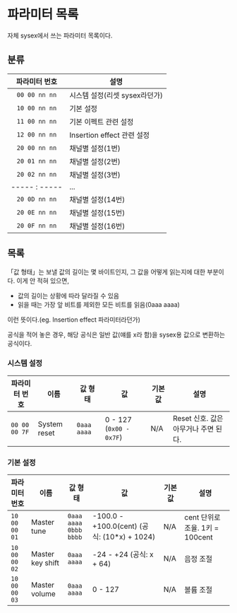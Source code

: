 # 파라미터 목록
자체 sysex에서 쓰는 파라미터 목록이다.

## 분류
| 파라미터 번호 | 설명 |
| :---: | -------- |
| `00 00 nn nn` | 시스템 설정(리셋 sysex라던가) |
| `10 00 nn nn` | 기본 설정 |
| `11 00 nn nn` | 기본 이펙트 관련 설정 |
| `12 00 nn nn` | Insertion effect 관련 설정 |
| `20 00 nn nn` | 채널별 설정(1번) |
| `20 01 nn nn` | 채널별 설정(2번) |
| `20 02 nn nn` | 채널별 설정(3번) |
| ----- : ----- | ... |
| `20 0D nn nn` | 채널별 설정(14번) |
| `20 0E nn nn` | 채널별 설정(15번) |
| `20 0F nn nn` | 채널별 설정(16번) |

## 목록
「값 형태」는 보낼 값의 길이는 몇 바이트인지, 그 값을 어떻게 읽는지에 대한 부분이다.
이게 안 적혀 있으면,

- 값의 길이는 상황에 따라 달라질 수 있음
- 읽을 때는 가장 앞 비트를 제외한 모든 비트를 읽음(0aaa aaaa)

이런 뜻이다.(eg. Insertion effect 파라미터라던가)

공식을 적어 놓은 경우, 해당 공식은 일반 값(얘를 x라 함)을 sysex용 값으로 변환하는 공식이다.

### 시스템 설정

| 파라미터 번호 | 이름 | 값 형태 | 값 | 기본값 | 설명 |
| ------ | -------- | ------ | ----- | --- | ------------ |
| `00 00 00 7F` | System reset | `0aaa aaaa` |  0 - 127 (`0x00 - 0x7F`) | N/A | Reset 신호. 값은 아무거나 주면 된다. |

### 기본 설정

| 파라미터 번호 | 이름 | 값 형태 | 값 | 기본값 | 설명 |
| ------ | -------- | ------ | ----- | --- | ------------ |
| `10 00 00 01` | Master tune | `0aaa aaaa`<br>`0bbb bbbb` | -100.0 - +100.0(cent) (공식: (10*x) + 1024) | N/A | cent 단위로 조율. 1키 = 100cent |
| `10 00 00 02` | Master key shift | `0aaa aaaa` | -24 - +24 (공식: x + 64) | N/A | 음정 조절 |
| `10 00 00 03` | Master volume | `0aaa aaaa` | 0 - 127 | N/A | 볼륨 조절 |
